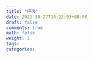 ```yaml
---
title: "呼吸"
date: 2021-10-27T15:22:03+08:00
draft: false
comments: true
math: false
weight: 1
tags:
categories:
---
```


